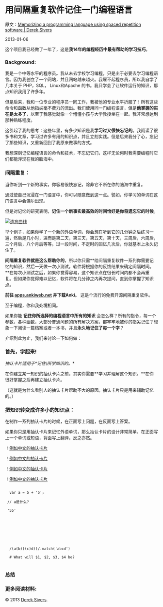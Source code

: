 # 用间隔重复软件记住一门编程语言

原文：[Memorizing a programming language using spaced repetition software | Derek Sivers](https://sive.rs/srs)

2013-01-06

这个项目我已经做了一年了，这是**我14年的编程经历中最有帮助的学习技巧**。

### Background:

我是一个中等水平的程序员。我从未去学校学习编程，只是出于必要去学习编程语言。因为我创立了一个网站，并且网站越来越火。我雇不起程序员，所以我自学了几本关于 PHP，SQL， Linux和Apache 的书。我只学会了让软件运行的知识，那点知识我用了许多年。

但是后来，我和一位专业的程序员一同工作，我被他的专业水平折服了！所有这些命令和函数从他指尖毫不费力的流出。我们使用同一门编程语言，但是**他掌握的实在是太多了**，以至于我感觉就像一个懵懂小孩与大学教授坐在一起。我非常想达到那种熟练程度。

这引起了我的思考：这些年里，有多少知识是我**学习过又很快忘记的**。我阅读了很多书和文章，学习过许多有用的知识点，并且立刻实践。但是后来我分了心，忘记了那些知识，又重新回到了我原来做事的方式。

我想深刻记忆编程语言的命令和技术，不忘记它们，这样无论何时我需要编程时它们都能浮现在我的脑海中。

### 间隔重复：

当你听到一个新的事实，你容易很快忘记，除非它不断在你的脑海中重复。

通过使自己沉浸在一门语言中，你可以随意做到这一点。譬如，你学习的单词在这门语言中会偶尔出现。

但是对记忆的研究表明，**记住一个新事实最高效的时间恰好是你将遗忘它的时候**。

[![遗忘曲线](https://sive.rs/images/forgetting-curve-srs.jpg)](http://quantifiedself.com/2012/06/spaced-repetition-and-learning/)

举个例子，如果你学了一个新的外语单词，你会想在听到它的几分钟之后练习一遍，然后是几小时，进而是第二天，第三天，第五天，第十天，三周后，六周后，三个月后，八个月后等等。过一段时间，不定时的回忆几次后，你就基本上永久记住了。

**间隔重复软件就是这么帮助你的**，所以你只需**给间隔重复软件一系列你需要记忆的知识，然后一天做一次小测试，软件将根据你的反馈结果来确定间隔时间。**在每次小测试之后，如果你觉得容易，这个知识点在很长时间内都不会再重复。但如果你觉得难以记忆，软件将在几分钟之内再次提问，直到你掌握了知识点。

**前往 [apps.ankiweb.net](https://apps.ankiweb.net/) 并下载Anki**。 这是个流行的免费开源间隔重复软件。

至于编程，你和我处境相同。

如果你能 **记住你所选择的编程语言中所有的知识** 会怎么样？所有的指令，每一个参数，各种函数，大部分普通问题的所有解决方案，都牢牢地被你的指尖记住？想象一下阅读一篇档案或者一本书，并且**永久地记住了每一个字**？

介绍到此为止，我们来讨论一下如何做：

### 首先，学起来!

**抽认卡片适用于\*记住*\所学知识的。**

在你建立某一知识的抽认卡片之前，其实你需要**学习并理解这个知识。**在你很好掌握之后再建立抽认卡片。

（这就是为什么看别人的抽认卡片帮助不大的原因。抽认卡片只是用来辅助记忆的。）

### 把知识转变成许多小的知识点：

在制作一系列抽认卡片的时候，在正面写上问题，在反面写上答案。

如果你只是用抽认卡片来记忆外语单词，那么抽认卡片的设计非常简单。在正面写上一个单词或短语，背面写上翻译，反之亦然。

！[例如中文的抽认卡片](https://sive.rs/images/anki-cn-1.png)

！[例如中文的抽认卡片](https://sive.rs/images/anki-cn-2.png)

！[例如中文的抽认卡片](https://sive.rs/images/anki-cn-3.png)

！[例如中文的抽认卡片](https://sive.rs/images/anki-cn-4.png)

```

  var a = 5 + '5';

 // a是什么?

 '55'

```

```

```

```

```

```

```

```

```

```

```

```

```

```

  /(a(b)((c)d))/.match('abcd')

  # What will $1, $2, $3, $4 be?

```

```

```

### 总结

### 更多阅读材料:

© 2013 [Derek Sivers](https://sive.rs/).